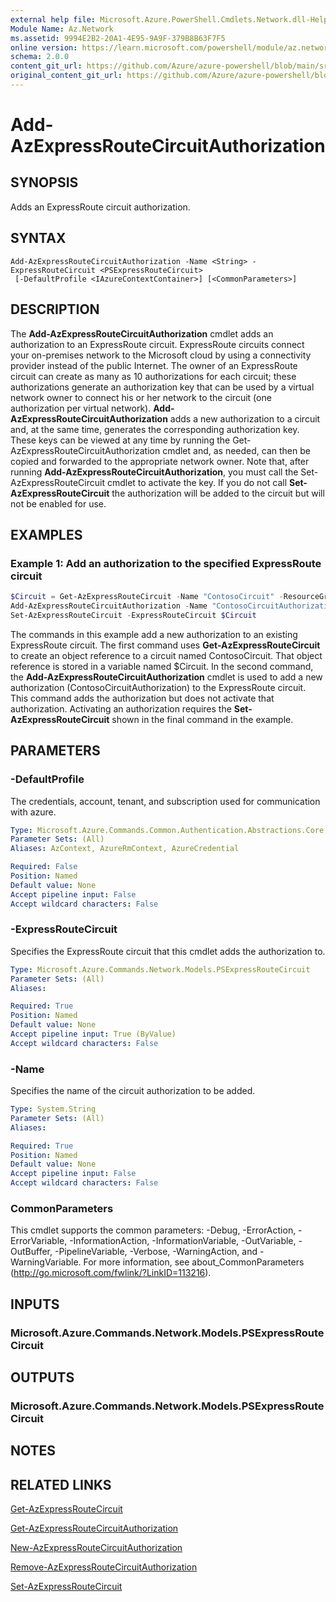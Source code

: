 ```yaml
---
external help file: Microsoft.Azure.PowerShell.Cmdlets.Network.dll-Help.xml
Module Name: Az.Network
ms.assetid: 9994E2B2-20A1-4E95-9A9F-379B8B63F7F5
online version: https://learn.microsoft.com/powershell/module/az.network/add-azexpressroutecircuitauthorization
schema: 2.0.0
content_git_url: https://github.com/Azure/azure-powershell/blob/main/src/Network/Network/help/Add-AzExpressRouteCircuitAuthorization.md
original_content_git_url: https://github.com/Azure/azure-powershell/blob/main/src/Network/Network/help/Add-AzExpressRouteCircuitAuthorization.md
---
```


# Add-AzExpressRouteCircuitAuthorization

## SYNOPSIS
Adds an ExpressRoute circuit authorization.

## SYNTAX

```
Add-AzExpressRouteCircuitAuthorization -Name <String> -ExpressRouteCircuit <PSExpressRouteCircuit>
 [-DefaultProfile <IAzureContextContainer>] [<CommonParameters>]
```

## DESCRIPTION
The **Add-AzExpressRouteCircuitAuthorization** cmdlet adds an authorization to an ExpressRoute
circuit. ExpressRoute circuits connect your on-premises network to the Microsoft cloud by using a
connectivity provider instead of the public Internet. The owner of an ExpressRoute circuit can
create as many as 10 authorizations for each circuit; these authorizations generate an
authorization key that can be used by a virtual network owner to connect his or her network to the
circuit (one authorization per virtual network). **Add-AzExpressRouteCircuitAuthorization**
adds a new authorization to a circuit and, at the same time, generates the corresponding
authorization key. These keys can be viewed at any time by running the
Get-AzExpressRouteCircuitAuthorization cmdlet and, as needed, can then be copied and forwarded
to the appropriate network owner.
Note that, after running **Add-AzExpressRouteCircuitAuthorization**, you must call the
Set-AzExpressRouteCircuit cmdlet to activate the key. If you do not call
**Set-AzExpressRouteCircuit** the authorization will be added to the circuit but will not be
enabled for use.

## EXAMPLES

### Example 1: Add an authorization to the specified ExpressRoute circuit
```powershell
$Circuit = Get-AzExpressRouteCircuit -Name "ContosoCircuit" -ResourceGroupName "ContosoResourceGroup"
Add-AzExpressRouteCircuitAuthorization -Name "ContosoCircuitAuthorization" -ExpressRouteCircuit $Circuit
Set-AzExpressRouteCircuit -ExpressRouteCircuit $Circuit
```

The commands in this example add a new authorization to an existing ExpressRoute circuit. The first
command uses **Get-AzExpressRouteCircuit** to create an object reference to a circuit named
ContosoCircuit. That object reference is stored in a variable named $Circuit.
In the second command, the **Add-AzExpressRouteCircuitAuthorization** cmdlet is used to add a
new authorization (ContosoCircuitAuthorization) to the ExpressRoute circuit. This command adds the
authorization but does not activate that authorization. Activating an authorization requires the
**Set-AzExpressRouteCircuit** shown in the final command in the example.

## PARAMETERS

### -DefaultProfile
The credentials, account, tenant, and subscription used for communication with azure.

```yaml
Type: Microsoft.Azure.Commands.Common.Authentication.Abstractions.Core.IAzureContextContainer
Parameter Sets: (All)
Aliases: AzContext, AzureRmContext, AzureCredential

Required: False
Position: Named
Default value: None
Accept pipeline input: False
Accept wildcard characters: False
```

### -ExpressRouteCircuit
Specifies the ExpressRoute circuit that this cmdlet adds the authorization to.

```yaml
Type: Microsoft.Azure.Commands.Network.Models.PSExpressRouteCircuit
Parameter Sets: (All)
Aliases:

Required: True
Position: Named
Default value: None
Accept pipeline input: True (ByValue)
Accept wildcard characters: False
```

### -Name
Specifies the name of the circuit authorization to be added.

```yaml
Type: System.String
Parameter Sets: (All)
Aliases:

Required: True
Position: Named
Default value: None
Accept pipeline input: False
Accept wildcard characters: False
```

### CommonParameters
This cmdlet supports the common parameters: -Debug, -ErrorAction, -ErrorVariable, -InformationAction, -InformationVariable, -OutVariable, -OutBuffer, -PipelineVariable, -Verbose, -WarningAction, and -WarningVariable. For more information, see about_CommonParameters (http://go.microsoft.com/fwlink/?LinkID=113216).

## INPUTS

### Microsoft.Azure.Commands.Network.Models.PSExpressRouteCircuit

## OUTPUTS

### Microsoft.Azure.Commands.Network.Models.PSExpressRouteCircuit

## NOTES

## RELATED LINKS

[Get-AzExpressRouteCircuit](./Get-AzExpressRouteCircuit.md)

[Get-AzExpressRouteCircuitAuthorization](./Get-AzExpressRouteCircuitAuthorization.md)

[New-AzExpressRouteCircuitAuthorization](./New-AzExpressRouteCircuitAuthorization.md)

[Remove-AzExpressRouteCircuitAuthorization](./Remove-AzExpressRouteCircuitAuthorization.md)

[Set-AzExpressRouteCircuit](./Set-AzExpressRouteCircuit.md)
